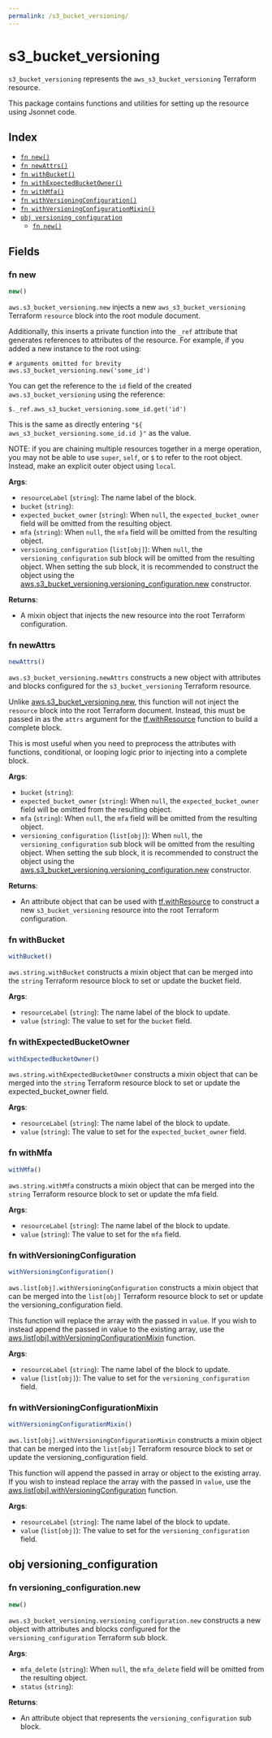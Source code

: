 ```yaml
---
permalink: /s3_bucket_versioning/
---
```


# s3_bucket_versioning

`s3_bucket_versioning` represents the `aws_s3_bucket_versioning` Terraform resource.



This package contains functions and utilities for setting up the resource using Jsonnet code.


## Index

* [`fn new()`](#fn-new)
* [`fn newAttrs()`](#fn-newattrs)
* [`fn withBucket()`](#fn-withbucket)
* [`fn withExpectedBucketOwner()`](#fn-withexpectedbucketowner)
* [`fn withMfa()`](#fn-withmfa)
* [`fn withVersioningConfiguration()`](#fn-withversioningconfiguration)
* [`fn withVersioningConfigurationMixin()`](#fn-withversioningconfigurationmixin)
* [`obj versioning_configuration`](#obj-versioning_configuration)
  * [`fn new()`](#fn-versioning_configurationnew)

## Fields

### fn new

```ts
new()
```


`aws.s3_bucket_versioning.new` injects a new `aws_s3_bucket_versioning` Terraform `resource`
block into the root module document.

Additionally, this inserts a private function into the `_ref` attribute that generates references to attributes of the
resource. For example, if you added a new instance to the root using:

    # arguments omitted for brevity
    aws.s3_bucket_versioning.new('some_id')

You can get the reference to the `id` field of the created `aws.s3_bucket_versioning` using the reference:

    $._ref.aws_s3_bucket_versioning.some_id.get('id')

This is the same as directly entering `"${ aws_s3_bucket_versioning.some_id.id }"` as the value.

NOTE: if you are chaining multiple resources together in a merge operation, you may not be able to use `super`, `self`,
or `$` to refer to the root object. Instead, make an explicit outer object using `local`.

**Args**:
  - `resourceLabel` (`string`): The name label of the block.
  - `bucket` (`string`): 
  - `expected_bucket_owner` (`string`):  When `null`, the `expected_bucket_owner` field will be omitted from the resulting object.
  - `mfa` (`string`):  When `null`, the `mfa` field will be omitted from the resulting object.
  - `versioning_configuration` (`list[obj]`):  When `null`, the `versioning_configuration` sub block will be omitted from the resulting object. When setting the sub block, it is recommended to construct the object using the [aws.s3_bucket_versioning.versioning_configuration.new](#fn-s3bucketversioningversioningconfigurationnew) constructor.

**Returns**:
- A mixin object that injects the new resource into the root Terraform configuration.


### fn newAttrs

```ts
newAttrs()
```


`aws.s3_bucket_versioning.newAttrs` constructs a new object with attributes and blocks configured for the `s3_bucket_versioning`
Terraform resource.

Unlike [aws.s3_bucket_versioning.new](#fn-s3bucketversioningnew), this function will not inject the `resource`
block into the root Terraform document. Instead, this must be passed in as the `attrs` argument for the
[tf.withResource](https://github.com/tf-libsonnet/core/tree/main/docs#fn-withresource) function to build a complete block.

This is most useful when you need to preprocess the attributes with functions, conditional, or looping logic prior to
injecting into a complete block.

**Args**:
  - `bucket` (`string`): 
  - `expected_bucket_owner` (`string`):  When `null`, the `expected_bucket_owner` field will be omitted from the resulting object.
  - `mfa` (`string`):  When `null`, the `mfa` field will be omitted from the resulting object.
  - `versioning_configuration` (`list[obj]`):  When `null`, the `versioning_configuration` sub block will be omitted from the resulting object. When setting the sub block, it is recommended to construct the object using the [aws.s3_bucket_versioning.versioning_configuration.new](#fn-s3bucketversioningversioningconfigurationnew) constructor.

**Returns**:
  - An attribute object that can be used with [tf.withResource](https://github.com/tf-libsonnet/core/tree/main/docs#fn-withresource) to construct a new `s3_bucket_versioning` resource into the root Terraform configuration.


### fn withBucket

```ts
withBucket()
```

`aws.string.withBucket` constructs a mixin object that can be merged into the `string`
Terraform resource block to set or update the bucket field.



**Args**:
  - `resourceLabel` (`string`): The name label of the block to update.
  - `value` (`string`): The value to set for the `bucket` field.


### fn withExpectedBucketOwner

```ts
withExpectedBucketOwner()
```

`aws.string.withExpectedBucketOwner` constructs a mixin object that can be merged into the `string`
Terraform resource block to set or update the expected_bucket_owner field.



**Args**:
  - `resourceLabel` (`string`): The name label of the block to update.
  - `value` (`string`): The value to set for the `expected_bucket_owner` field.


### fn withMfa

```ts
withMfa()
```

`aws.string.withMfa` constructs a mixin object that can be merged into the `string`
Terraform resource block to set or update the mfa field.



**Args**:
  - `resourceLabel` (`string`): The name label of the block to update.
  - `value` (`string`): The value to set for the `mfa` field.


### fn withVersioningConfiguration

```ts
withVersioningConfiguration()
```

`aws.list[obj].withVersioningConfiguration` constructs a mixin object that can be merged into the `list[obj]`
Terraform resource block to set or update the versioning_configuration field.

This function will replace the array with the passed in `value`. If you wish to instead append the
passed in value to the existing array, use the [aws.list[obj].withVersioningConfigurationMixin](TODO) function.


**Args**:
  - `resourceLabel` (`string`): The name label of the block to update.
  - `value` (`list[obj]`): The value to set for the `versioning_configuration` field.


### fn withVersioningConfigurationMixin

```ts
withVersioningConfigurationMixin()
```

`aws.list[obj].withVersioningConfigurationMixin` constructs a mixin object that can be merged into the `list[obj]`
Terraform resource block to set or update the versioning_configuration field.

This function will append the passed in array or object to the existing array. If you wish
to instead replace the array with the passed in `value`, use the [aws.list[obj].withVersioningConfiguration](TODO)
function.


**Args**:
  - `resourceLabel` (`string`): The name label of the block to update.
  - `value` (`list[obj]`): The value to set for the `versioning_configuration` field.


## obj versioning_configuration



### fn versioning_configuration.new

```ts
new()
```


`aws.s3_bucket_versioning.versioning_configuration.new` constructs a new object with attributes and blocks configured for the `versioning_configuration`
Terraform sub block.



**Args**:
  - `mfa_delete` (`string`):  When `null`, the `mfa_delete` field will be omitted from the resulting object.
  - `status` (`string`): 

**Returns**:
  - An attribute object that represents the `versioning_configuration` sub block.
